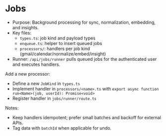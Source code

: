 # Jobs

- Purpose: Background processing for sync, normalization, embedding, and insights.
- Key files:
  - `types.ts`: job kind and payload types
  - `enqueue.ts`: helper to insert queued jobs
  - `processors/`: handlers per job kind (gmail/calendar/normalize/embed/insight)
- Runner: `/api/jobs/runner` pulls queued jobs for the authenticated user and executes handlers.

Add a new processor:

- Define a new `JobKind` in `types.ts`
- Implement handler in `processors/<name>.ts` with `export async function run<Name>(job, userId): Promise<void>`
- Register handler in `jobs/runner/route.ts`

Notes:

- Keep handlers idempotent; prefer small batches and backoff for external APIs.
- Tag data with `batchId` when applicable for undo.
